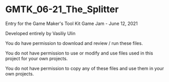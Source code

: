 # GMTK_06-21_The_Splitter
Entry for the Game Maker's Tool Kit Game Jam - June 12, 2021

Developed entirely by Vasiliy Ulin

You do have permission to download and review / run these files.

You do not have permission to use or modify and use files used in this project for your own projects.

You do not have permission to copy any of these files and use them in your own projects.
